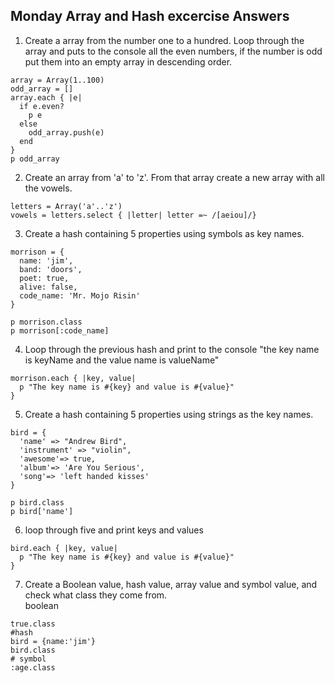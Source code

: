 ## Monday Array and Hash excercise Answers

1. Create a array from the number one to a hundred.
 Loop through the array and puts to the console all the even
 numbers, if the number is odd put them into an empty array
 in descending order.

```
array = Array(1..100)
odd_array = []
array.each { |e|
  if e.even?
    p e
  else
    odd_array.push(e)
  end
}
p odd_array
```

2. Create an array from 'a' to 'z'. From that array
create a new array with all the vowels.

```
letters = Array('a'..'z')
vowels = letters.select { |letter| letter =~ /[aeiou]/}
```

3.  Create a hash containing 5 properties
    using symbols as key names.

```
morrison = {
  name: 'jim',
  band: 'doors',
  poet: true,
  alive: false,
  code_name: 'Mr. Mojo Risin'
}

p morrison.class
p morrison[:code_name]
```
4. Loop through the previous hash and print to the
   console "the key name is keyName and the value name is
   valueName"

```
morrison.each { |key, value|
  p "The key name is #{key} and value is #{value}"
}
```

5. Create a hash containing 5 properties using strings
  as the key names.

```
bird = {
  'name' => "Andrew Bird",
  'instrument' => "violin",
  'awesome'=> true,
  'album'=> 'Are You Serious',
  'song'=> 'left handed kisses'
}

p bird.class
p bird['name']
```

6.  loop through five and print keys and values

```
bird.each { |key, value|
  p "The key name is #{key} and value is #{value}"
}
```

7.  Create a Boolean value, hash value, array value
    and symbol value, and check what class they come from.  
    boolean

```
true.class
#hash
bird = {name:'jim'}
bird.class
# symbol
:age.class

```
